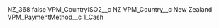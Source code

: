 <?xml version="1.0" encoding="UTF-8"?>
<CustomMetadata xmlns="http://soap.sforce.com/2006/04/metadata" xmlns:xsi="http://www.w3.org/2001/XMLSchema-instance" xmlns:xsd="http://www.w3.org/2001/XMLSchema">
    <label>NZ_368</label>
    <protected>false</protected>
    <values>
        <field>VPM_CountryISO2__c</field>
        <value xsi:type="xsd:string">NZ</value>
    </values>
    <values>
        <field>VPM_Country__c</field>
        <value xsi:type="xsd:string">New Zealand</value>
    </values>
    <values>
        <field>VPM_PaymentMethod__c</field>
        <value xsi:type="xsd:string">1_Cash</value>
    </values>
</CustomMetadata>
